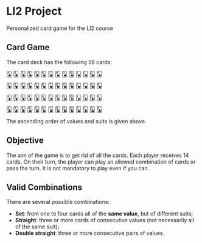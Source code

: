 # LI2 Project
Personalized card game for the LI2 course

## Card Game
The card deck has the following 56 cards:

🂡 🂢 🂣 🂤 🂥 🂦 🂧 🂨 🂩 🂪 🂫 🂬 🂭 🂮

🂱 🂲 🂳 🂴 🂵 🂶 🂷 🂸 🂹 🂺 🂻 🂼 🂽 🂾

🃁 🃂 🃃 🃄 🃅 🃆 🃇 🃈 🃉 🃊 🃋 🃌 🃍 🃎

🃑 🃒 🃓 🃔 🃕 🃖 🃗 🃘 🃙 🃚 🃛 🃜 🃝 🃞

The ascending order of values and suits is given above.

## Objective
The aim of the game is to get rid of all the cards.
Each player receives 14 cards. On their turn, the player can play an allowed combination of cards or pass the turn. It is not mandatory to play even if you can.

## Valid Combinations
There are several possible combinations:

- **Set**: from one to four cards all of the **same value**, but of different suits;
- **Straight**: three or more cards of consecutive values (not necessarily all of the same suit);
- **Double straight**: three or more consecutive pairs of values.
